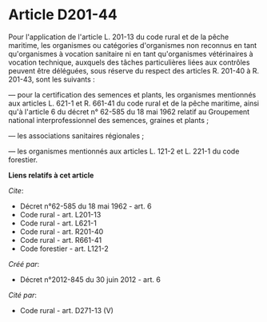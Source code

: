# Article D201-44

Pour l'application de l'article L. 201-13 du code rural et de la pêche maritime, les organismes ou catégories d'organismes
non reconnus en tant qu'organismes à vocation sanitaire ni en tant qu'organismes vétérinaires à vocation technique, auxquels
des tâches particulières liées aux contrôles peuvent être déléguées, sous réserve du respect des articles R. 201-40 à R.
201-43, sont les suivants : 

― pour la certification des semences et plants, les organismes mentionnés aux articles L. 621-1 et R. 661-41 du code rural et
de la pêche maritime, ainsi qu'à l'article 6 du décret n° 62-585 du 18 mai 1962 relatif au Groupement national
interprofessionnel des semences, graines et plants ; 

― les associations sanitaires régionales ; 

― les organismes mentionnés aux articles L. 121-2 et L. 221-1 du code forestier.

**Liens relatifs à cet article**

_Cite_:

  - Décret n°62-585 du 18 mai 1962 - art. 6
  - Code rural - art. L201-13
  - Code rural - art. L621-1
  - Code rural - art. R201-40
  - Code rural - art. R661-41
  - Code forestier - art. L121-2

_Créé par_:

  - Décret n°2012-845 du 30 juin 2012 - art. 6

_Cité par_:

  - Code rural - art. D271-13 (V)
